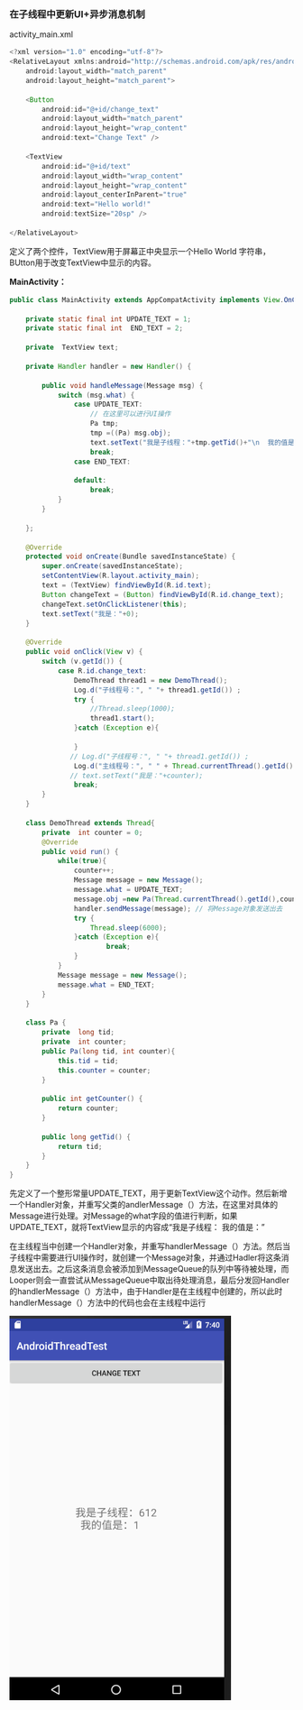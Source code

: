 ### 在子线程中更新UI+异步消息机制

activity_main.xml

```java
<?xml version="1.0" encoding="utf-8"?>
<RelativeLayout xmlns:android="http://schemas.android.com/apk/res/android"
    android:layout_width="match_parent"
    android:layout_height="match_parent">

    <Button
        android:id="@+id/change_text"
        android:layout_width="match_parent"
        android:layout_height="wrap_content"
        android:text="Change Text" />

    <TextView
        android:id="@+id/text"
        android:layout_width="wrap_content"
        android:layout_height="wrap_content"
        android:layout_centerInParent="true"
        android:text="Hello world!"
        android:textSize="20sp" />

</RelativeLayout>
```

定义了两个控件，TextView用于屏幕正中央显示一个Hello World 字符串，BUtton用于改变TextView中显示的内容。

**MainActivity：**

```java
public class MainActivity extends AppCompatActivity implements View.OnClickListener {

    private static final int UPDATE_TEXT = 1;
    private static final int  END_TEXT = 2;

    private  TextView text;

    private Handler handler = new Handler() {

        public void handleMessage(Message msg) {
            switch (msg.what) {
                case UPDATE_TEXT:
                    // 在这里可以进行UI操作
                    Pa tmp;
                    tmp =((Pa) msg.obj);
                    text.setText("我是子线程："+tmp.getTid()+"\n  我的值是："+tmp.getCounter());
                    break;
                case END_TEXT:

                default:
                    break;
            }
        }

    };

    @Override
    protected void onCreate(Bundle savedInstanceState) {
        super.onCreate(savedInstanceState);
        setContentView(R.layout.activity_main);
        text = (TextView) findViewById(R.id.text);
        Button changeText = (Button) findViewById(R.id.change_text);
        changeText.setOnClickListener(this);
        text.setText("我是："+0);
    }

    @Override
    public void onClick(View v) {
        switch (v.getId()) {
            case R.id.change_text:
                DemoThread thread1 = new DemoThread();
                Log.d("子线程号：", " "+ thread1.getId()) ;
                try {
                    //Thread.sleep(1000);
                    thread1.start();
                }catch (Exception e){

                }
               // Log.d("子线程号：", " "+ thread1.getId()) ;
                Log.d("主线程号：", " " + Thread.currentThread().getId());
               // text.setText("我是："+counter);
                break;
        }
    }

    class DemoThread extends Thread{
        private  int counter = 0;
        @Override
        public void run() {
            while(true){
                counter++;
                Message message = new Message();
                message.what = UPDATE_TEXT;
                message.obj =new Pa(Thread.currentThread().getId(),counter);
                handler.sendMessage(message); // 将Message对象发送出去
                try {
                    Thread.sleep(6000);
                }catch (Exception e){
                        break;
                }
            }
            Message message = new Message();
            message.what = END_TEXT;
        }
    }

    class Pa {
        private  long tid;
        private  int counter;
        public Pa(long tid, int counter){
            this.tid = tid;
            this.counter = counter;
        }

        public int getCounter() {
            return counter;
        }

        public long getTid() {
            return tid;
        }
    }
}

```

先定义了一个整形常量UPDATE_TEXT，用于更新TextView这个动作。然后新增一个Handler对象，并重写父类的andlerMessage（）方法，在这里对具体的Message进行处理。对Message的what字段的值进行判断，如果UPDATE_TEXT，就将TextView显示的内容成“我是子线程：  我的值是：”

在主线程当中创建一个Handler对象，并重写handlerMessage（）方法。然后当子线程中需要进行UI操作时，就创建一个Message对象，并通过Hadler将这条消息发送出去。之后这条消息会被添加到MessageQueue的队列中等待被处理，而Looper则会一直尝试从MessageQueue中取出待处理消息，最后分发回Handler的handlerMessage（）方法中，由于Handler是在主线程中创建的，所以此时handlerMessage（）方法中的代码也会在主线程中运行

![主线程](https://github.com/PengFeisupper/2018118122_Android/blob/homework/AndroidThreadTest/%E6%88%AA%E5%9B%BE/%E6%89%B9%E6%B3%A8%202020-12-26%20154105.png)